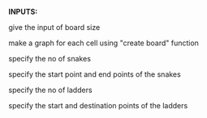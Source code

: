 **INPUTS:**

give  the input of board size 

make a graph for each cell using "create board" function

specify the no of snakes 

specify the start point and end points of the snakes

specify the no of ladders

specify the start and destination points of the ladders

